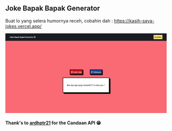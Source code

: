 ## Joke Bapak Bapak Generator
Buat lo yang selera humornya receh, cobahin dah : https://kasih-saya-jokes.vercel.app/

[![Screenshot of the frontend](https://github.com/fazrilarief/kasih-saya-jokes/blob/main/screenshots/image.png)](https://kasih-saya-jokes.vercel.app/)

#### Thank's to [ardhptr21](https://github.com/ardhptr21/candaan-api) for the Candaan API 😁

